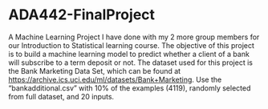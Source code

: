 # ADA442-FinalProject
A Machine Learning Project I have done with my 2 more group members for our Introduction to Statistical learning course. The objective of this project is to build a machine learning model to predict whether a client of a bank will subscribe to a term deposit or not. The dataset used for this project is the Bank Marketing Data Set, which can be found at https://archive.ics.uci.edu/ml/datasets/Bank+Marketing. Use the “bankadditional.csv” with 10% of the examples (4119), randomly selected from full dataset, and 20 inputs.

